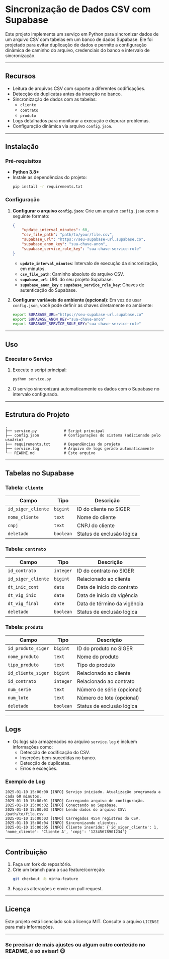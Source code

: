 # **Sincronização de Dados CSV com Supabase**

Este projeto implementa um serviço em Python para sincronizar dados de um arquivo CSV com tabelas em um banco de dados Supabase. Ele foi projetado para evitar duplicação de dados e permite a configuração dinâmica de caminho do arquivo, credenciais do banco e intervalo de sincronização.

---

## **Recursos**
- Leitura de arquivos CSV com suporte a diferentes codificações.
- Detecção de duplicatas antes da inserção no banco.
- Sincronização de dados com as tabelas:
  - `cliente`
  - `contrato`
  - `produto`
- Logs detalhados para monitorar a execução e depurar problemas.
- Configuração dinâmica via arquivo `config.json`.

---

## **Instalação**

### **Pré-requisitos**
- **Python 3.8+**
- Instale as dependências do projeto:
  ```bash
  pip install -r requirements.txt
  ```

### **Configuração**
1. **Configurar o arquivo `config.json`**:
   Crie um arquivo `config.json` com o seguinte formato:
   ```json
   {
       "update_interval_minutes": 60,
       "csv_file_path": "path/to/your/file.csv",
       "supabase_url": "https://seu-supabase-url.supabase.co",
       "supabase_anon_key": "sua-chave-anon",
       "supabase_service_role_key": "sua-chave-service-role"
   }
   ```
   - **`update_interval_minutes`**: Intervalo de execução da sincronização, em minutos.
   - **`csv_file_path`**: Caminho absoluto do arquivo CSV.
   - **`supabase_url`**: URL do seu projeto Supabase.
   - **`supabase_anon_key`** e **`supabase_service_role_key`**: Chaves de autenticação do Supabase.

2. **Configurar variáveis de ambiente (opcional)**:
   Em vez de usar `config.json`, você pode definir as chaves diretamente no ambiente:
   ```bash
   export SUPABASE_URL="https://seu-supabase-url.supabase.co"
   export SUPABASE_ANON_KEY="sua-chave-anon"
   export SUPABASE_SERVICE_ROLE_KEY="sua-chave-service-role"
   ```

---

## **Uso**

### **Executar o Serviço**
1. Execute o script principal:
   ```bash
   python service.py
   ```
2. O serviço sincronizará automaticamente os dados com o Supabase no intervalo configurado.

---

## **Estrutura do Projeto**

```plaintext
.
├── service.py            # Script principal
├── config.json           # Configurações do sistema (adicionado pelo usuário)
├── requirements.txt      # Dependências do projeto
├── service.log           # Arquivo de logs gerado automaticamente
└── README.md             # Este arquivo
```

---

## **Tabelas no Supabase**

### **Tabela: `cliente`**
| Campo               | Tipo       | Descrição                   |
|---------------------|------------|-----------------------------|
| `id_siger_cliente`  | `bigint`   | ID do cliente no SIGER      |
| `nome_cliente`      | `text`     | Nome do cliente             |
| `cnpj`              | `text`     | CNPJ do cliente             |
| `deletado`          | `boolean`  | Status de exclusão lógica   |

### **Tabela: `contrato`**
| Campo               | Tipo       | Descrição                   |
|---------------------|------------|-----------------------------|
| `id_contrato`       | `integer`  | ID do contrato no SIGER     |
| `id_siger_cliente`  | `bigint`   | Relacionado ao cliente      |
| `dt_inic_cont`      | `date`     | Data de início do contrato  |
| `dt_vig_inic`       | `date`     | Data de início da vigência  |
| `dt_vig_final`      | `date`     | Data de término da vigência |
| `deletado`          | `boolean`  | Status de exclusão lógica   |

### **Tabela: `produto`**
| Campo               | Tipo       | Descrição                   |
|---------------------|------------|-----------------------------|
| `id_produto_siger`  | `bigint`   | ID do produto no SIGER      |
| `nome_produto`      | `text`     | Nome do produto             |
| `tipo_produto`      | `text`     | Tipo do produto             |
| `id_cliente_siger`  | `bigint`   | Relacionado ao cliente      |
| `id_contrato`       | `integer`  | Relacionado ao contrato     |
| `num_serie`         | `text`     | Número de série (opcional)  |
| `num_lote`          | `text`     | Número do lote (opcional)   |
| `deletado`          | `boolean`  | Status de exclusão lógica   |

---

## **Logs**

- Os logs são armazenados no arquivo `service.log` e incluem informações como:
  - Detecção de codificação do CSV.
  - Inserções bem-sucedidas no banco.
  - Detecção de duplicatas.
  - Erros e exceções.

### Exemplo de Log
```plaintext
2025-01-10 15:00:00 [INFO] Serviço iniciado. Atualização programada a cada 60 minutos.
2025-01-10 15:00:01 [INFO] Carregando arquivo de configuração.
2025-01-10 15:00:02 [INFO] Conectando ao Supabase.
2025-01-10 15:00:03 [INFO] Lendo dados do arquivo CSV: /path/to/file.csv
2025-01-10 15:00:03 [INFO] Carregados 4554 registros do CSV.
2025-01-10 15:00:04 [INFO] Sincronizando clientes.
2025-01-10 15:00:05 [INFO] Cliente inserido: {'id_siger_cliente': 1, 'nome_cliente': 'Cliente A', 'cnpj': '12345678901234'}
```

---

## **Contribuição**

1. Faça um fork do repositório.
2. Crie um branch para a sua feature/correção:
   ```bash
   git checkout -b minha-feature
   ```
3. Faça as alterações e envie um pull request.

---

## **Licença**

Este projeto está licenciado sob a licença MIT. Consulte o arquivo `LICENSE` para mais informações.

---

### Se precisar de mais ajustes ou algum outro conteúdo no README, é só avisar! 😊
